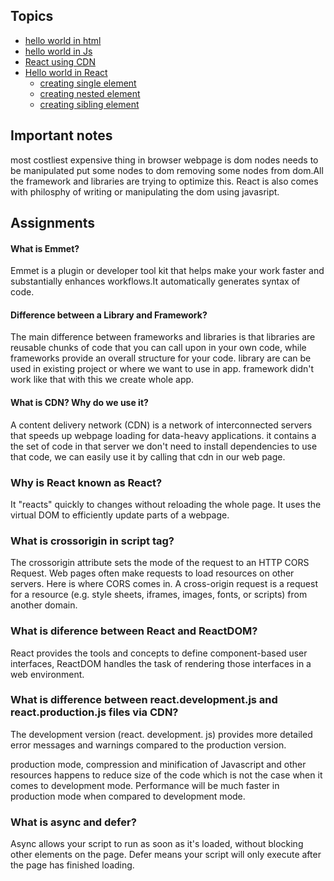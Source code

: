 ## Topics

- [hello world in html](#hello-world-in-html)
- [hello world in Js](#)
- [React using CDN](#)
- [Hello world in React](#)
  - [creating single element](#)
  - [creating nested element](#)
  - [creating sibling element](#)

## Important notes

most costliest expensive thing in browser webpage is dom nodes needs to be manipulated put some nodes to dom removing some nodes from dom.All the framework and libraries are trying to optimize this. React is also comes with philosphy of writing or manipulating the dom using javasript.

## Assignments

#### What is Emmet?

Emmet is a plugin or developer tool kit that helps make your work faster and substantially enhances workflows.It automatically generates syntax of code.

#### Difference between a Library and Framework?

The main difference between frameworks and libraries is that libraries are reusable chunks of code that you can call upon in your own code, while frameworks provide an overall structure for your code. library are can be used in existing project or where we want to use in app. framework didn't work like that with this we create whole app.

#### What is CDN? Why do we use it?

A content delivery network (CDN) is a network of interconnected servers that speeds up webpage loading for data-heavy applications. it contains a the set of code in that server we don't need to install dependencies to use that code, we can easily use it by calling that cdn in our web page.

### Why is React known as React?

It "reacts" quickly to changes without reloading the whole page. It uses the virtual DOM to efficiently update parts of a webpage.

### What is crossorigin in script tag?

The crossorigin attribute sets the mode of the request to an HTTP CORS Request. Web pages often make requests to load resources on other servers. Here is where CORS comes in. A cross-origin request is a request for a resource (e.g. style sheets, iframes, images, fonts, or scripts) from another domain.

### What is diference between React and ReactDOM?

React provides the tools and concepts to define component-based user interfaces, ReactDOM handles the task of rendering those interfaces in a web environment.

### What is difference between react.development.js and react.production.js files via CDN?

The development version (react. development. js) provides more detailed error messages and warnings compared to the production version.

production mode, compression and minification of Javascript and other resources happens to reduce size of the code which is not the case when it comes to development mode. Performance will be much faster in production mode when compared to development mode.

### What is async and defer?

Async allows your script to run as soon as it's loaded, without blocking other elements on the page. Defer means your script will only execute after the page has finished loading.
